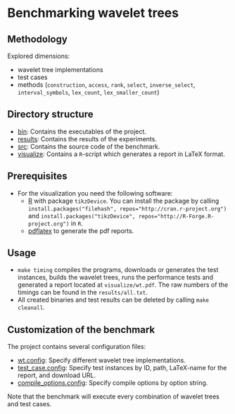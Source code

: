 # Benchmarking wavelet trees 

## Methodology

Explored dimensions:
  
  * wavelet tree implementations
  * test cases
  * methods (`construction`, `access`, `rank`, `select`, `inverse_select`, `interval_symbols`, `lex_count`, `lex_smaller_count`) 

## Directory structure

  * [bin](./bin): Contains the executables of the project.
  * [results](./results): Contains the results of the experiments.
  * [src](./src):  Contains the source code of the benchmark.
  * [visualize](./visualize): Contains a `R`-script which generates
							  a report in LaTeX format.

## Prerequisites
  * For the visualization you need the following software:
    - [R][RPJ] with package `tikzDevice`. You can install the
      package by calling 
      `install.packages("filehash", repos="http://cran.r-project.org")`
	  and 
	  `install.packages("tikzDevice", repos="http://R-Forge.R-project.org")`
	  in `R`.
    - [pdflatex][LT] to generate the pdf reports.
		
## Usage

 * `make timing` compiles the programs, downloads or generates
    the test instances, builds the wavelet trees, 
    runs the performance tests and generated a report located at
   `visualize/wt.pdf`. The raw numbers of the timings 
   can be found in the `results/all.txt`.
 * All created binaries and test results can be deleted
   by calling `make cleanall`.

## Customization of the benchmark
  The project contains several configuration files:
 
  * [wt.config][WTCONFIG]: Specify different wavelet tree implementations.
  * [test_case.config][TCCONF]: Specify test instances by
       ID, path, LaTeX-name for the report, and download URL.
  * [compile_options.config][CCONF]: Specify compile
    options by option string.

  Note that the benchmark will execute every combination of wavelet trees and test cases.

[RPJ]: http://www.r-project.org/ "R"
[LT]: http://www.tug.org/applications/pdftex/ "pdflatex"
[WTCONFIG]: ./wt.config "wt.config"
[TCCONF]: ./test_case.config "test_case.config"
[CCONF]: ./compile_options.config "compile_options.config"
